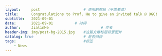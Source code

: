 ```yaml
---
layout:     post   				    # 使用的布局（不需要改）
title:      Congratulations to Prof. He to give an invited talk @ OGC! 				# 标题 
subtitle:   2021-09-01
date:       2021-09-01			# 时间
author:     JialinHe						# 作者
header-img: img/post-bg-2015.jpg 	#这篇文章标题背景图片
catalog: true 						# 是否归档
tags:								#标签
    - News
---
```


